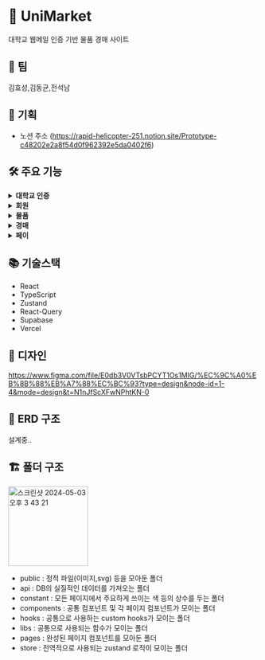 # 🏪 UniMarket

대학교 웹메일 인증 기반 물품 경매 사이트

## 👬 팀

김효성,김동균,전석남

## 📖 기획

- 노션 주소 (https://rapid-helicopter-251.notion.site/Prototype-c48202e2a8f54d0f962392e5da0402f6)

## 🛠️ 주요 기능

<details>
  <summary><b>대학교 인증</b></summary>
  <div markdown="1">
    <ul>
      <li>웹메일을 톨한 대학교 재학 인증 </li>
      <li>https://univcert.com/  이용 예정</li>
    </ul>
  </div>
</details>
<details>
  <summary><b>회원</b></summary>
  <div markdown="1">
    <ul>
      <li>물품 등록 기능</li>

      <li>경매 참여 기능</li>
      <li>페이 기능</li>
      <li>판매 품목, 구매 목록 조회 기능</li>
    </ul>
  </div>
</details>
<details>
  <summary><b>물품</b></summary>
  <div markdown="1">
    <ul>
      <li>경매 중, 경매 전 품목 리스트 조회 기능</li>
      <li>물품 세부 조회 기능</li>
      <li>실시간 경매 현황 조회 기능</li>
    </ul>
  </div>
</details>
<details>
  <summary><b>경매</b></summary>
  <div markdown="1">
    <ul>
      <li>입찰 등록, 입찰 취소 기능</li>
      <li>입찰 등록시, 현재 본인 페이에 돈이 있는지 없는지 유효성 검사 기능</li>
      <li>낙찰 시, 판매자와 구매자의 연결을 위해 판매자의 핸드폰번호 or 등록한 이메일 열람 기능</li>
      <li>거래 완료 버튼 클릭 시, 낙찰 금액 판매자의 페이로 입금 기능</li>
    </ul>
  </div>
</details>
<details>
  <summary><b>페이</b></summary>
  <div markdown="1">
    <ul>
      <li>입금 기능</li>
      <li>출금 기능</li>
      <li>잔고 조회 기능</li>
    </ul>
  </div>
</details>

## 📚 기술스택

- React
- TypeScript
- Zustand
- React-Query
- Supabase
- Vercel

## 📒 디자인

https://www.figma.com/file/E0db3V0VTsbPCYT1Os1MIG/%EC%9C%A0%EB%8B%88%EB%A7%88%EC%BC%93?type=design&node-id=1-4&mode=design&t=N1nJfScXFwNPhtKN-0

## 🧬 ERD 구조

설계중..

## 🏗️ 폴더 구조
<img width="160" alt="스크린샷 2024-05-03 오후 3 43 21" src="https://github.com/DonggyunKim00/UniMarket/assets/110156792/f31c4aec-f3ad-4805-bc03-dff2b34c2f7b">

- public : 정적 파일(이미지,svg) 등을 모아둔 폴더
- api : DB의 실질적인 데이터를 가져오는 폴더
- constant : 모든 페이지에서 주요하게 쓰이는 색 등의 상수를 두는 폴더
- components : 공통 컴포넌트 및 각 페이지 컴포넌트가 모이는 폴더
- hooks : 공통으로 사용하는 custom hooks가 모이는 폴더
- libs : 공통으로 사용되는 함수가 모이는 폴더
- pages : 완성된 페이지 컴포넌트를 모아둔 폴더
- store : 전역적으로 사용되는 zustand 로직이 모이는 폴더
